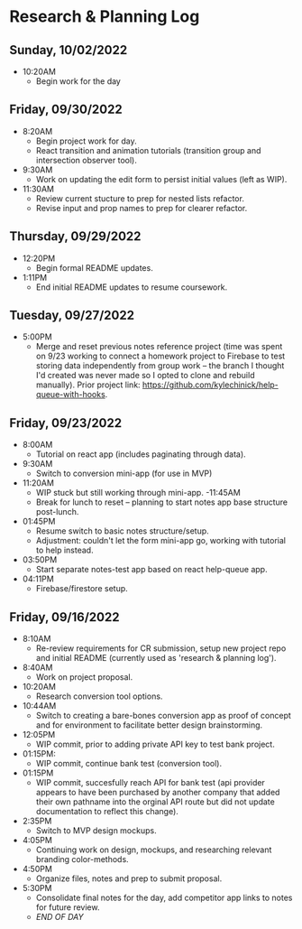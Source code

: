 # Research & Planning Log

## Sunday, 10/02/2022

- 10:20AM
  - Begin work for the day

## Friday, 09/30/2022

- 8:20AM
  - Begin project work for day.
  - React transition and animation tutorials (transition group and intersection observer tool).
- 9:30AM
  - Work on updating the edit form to persist initial values (left as WIP).
- 11:30AM
  - Review current stucture to prep for nested lists refactor.
  - Revise input and prop names to prep for clearer refactor.

## Thursday, 09/29/2022

- 12:20PM
  - Begin formal README updates.
- 1:11PM
  - End initial README updates to resume coursework.

## Tuesday, 09/27/2022

- 5:00PM
  - Merge and reset previous notes reference project (time was spent on 9/23 working to connect a homework project to Firebase to test storing data independently from group work – the branch I thought I'd created was never made so I opted to clone and rebuild manually). Prior project link: <https://github.com/kylechinick/help-queue-with-hooks>.

## Friday, 09/23/2022

- 8:00AM
  - Tutorial on react app (includes paginating through data).
- 9:30AM
  - Switch to conversion mini-app (for use in MVP)
- 11:20AM
  - WIP stuck but still working through mini-app.
    -11:45AM
  - Break for lunch to reset – planning to start notes app base structure post-lunch.
- 01:45PM
  - Resume switch to basic notes structure/setup.
  - Adjustment: couldn't let the form mini-app go, working with tutorial to help instead.
- 03:50PM
  - Start separate notes-test app based on react help-queue app.
- 04:11PM
  - Firebase/firestore setup.

## Friday, 09/16/2022

- 8:10AM
  - Re-review requirements for CR submission, setup new project repo and initial README (currently used as 'research & planning log').
- 8:40AM
  - Work on project proposal.
- 10:20AM
  - Research conversion tool options.
- 10:44AM
  - Switch to creating a bare-bones conversion app as proof of concept and for environment to facilitate better design brainstorming.
- 12:05PM
  - WIP commit, prior to adding private API key to test bank project.
- 01:15PM:
  - WIP commit, continue bank test (conversion tool).
- 01:15PM
  - WIP commit, succesfully reach API for bank test (api provider appears to have been purchased by another company that added their own pathname into the orginal API route but did not update documentation to reflect this change).
- 2:35PM
  - Switch to MVP design mockups.
- 4:05PM
  - Continuing work on design, mockups, and researching relevant branding color-methods.
- 4:50PM
  - Organize files, notes and prep to submit proposal.
- 5:30PM
  - Consolidate final notes for the day, add competitor app links to notes for future review.
  - _END OF DAY_
